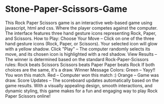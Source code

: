 # Stone-Paper-Scissors-Game
This Rock Paper Scissors game is an interactive web-based game using javascript, html and css. Where the player competes against the computer. The interface features three hand gesture icons representing Rock, Paper, and Scissors.
How to Play:
Choose Your Move – Click on one of the three hand gesture icons (Rock, Paper, or Scissors). Your selected icon will glow with a yellow shadow.
Click "Play" – The computer randomly selects its move, and its chosen icon is highlighted with a red shadow.
View Results – The winner is determined based on the standard Rock-Paper-Scissors rules:
Rock beats Scissors
Scissors beats Paper
Paper beats Rock
If both choices are the same, it's a draw.
Winner Message Colors:
Green – Yayy!! You won this match.
Red – Computer won this match :)
Orange – Game was draw.
Score Updates – The scoreboard updates automatically based on the game results.
With a visually appealing design, smooth interactions, and dynamic styling, this game makes for a fun and engaging way to play Rock Paper Scissors online!
